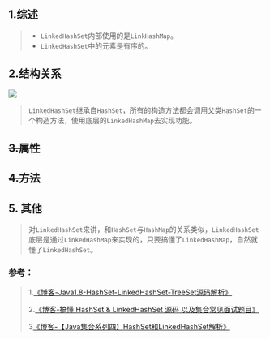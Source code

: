 ## 1.综述

> - `LinkedHashSet`内部使用的是`LinkHashMap`。
> - `LinkedHashSet`中的元素是有序的。

## 2.结构关系

![](I:\！文档库\md文档\1555552504(1).png)

> `LinkedHashSet`继承自`HashSet`，所有的构造方法都会调用父类`HashSet`的一个构造方法，使用底层的`LinkedHashMap`去实现功能。

## ~~3.属性~~



## ~~4.方法~~



## 5. 其他

> 对`LinkedHashSet`来讲，和`HashSet`与`HashMap`的关系类似，`LinkedHashSet`底层是通过`LinkedHashMap`来实现的，只要搞懂了`LinkedHashMap`，自然就懂了`LinkedHashSet`。

### 参考：

> 1.[《博客-Java1.8-HashSet-LinkedHashSet-TreeSet源码解析》](https://www.jianshu.com/p/7081ba756345)
>
> 2.[《博客-搞懂 HashSet & LinkedHashSet 源码 以及集合常见面试题目》](https://blog.csdn.net/learningcoding/article/details/79983248)
>
> 3[《博客-【Java集合系列四】HashSet和LinkedHashSet解析》](https://www.cnblogs.com/wlrhnh/p/7256969.html)



